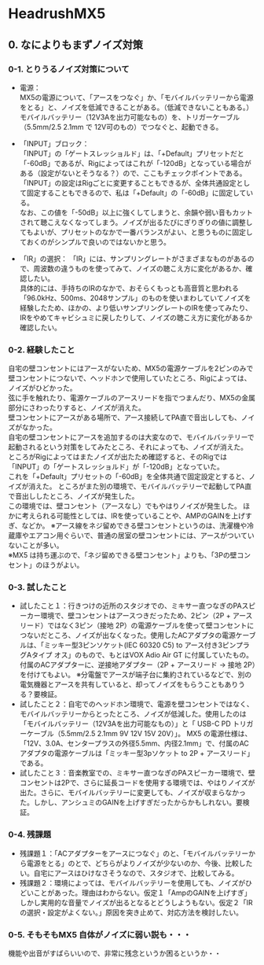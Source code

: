 # HeadrushMX5
## 0. なによりもまずノイズ対策
### 0-1. とりうるノイズ対策について
- 電源：  
MX5の電源について、「アースをつなぐ」か、「モバイルバッテリーから電源をとる」と、ノイズを低減できることがある。（低減できないこともある。）  
モバイルバッテリー（12V3Aを出力可能なもの）を、トリガーケーブル（5.5mm/2.5 2.1mm で 12V可のもの）でつなぐと、起動できる。  
  
- 「INPUT」ブロック：  
「INPUT」の「ゲートスレッショルド」は、「+Default」プリセットだと「-60dB」であるが、Rigによってはこれが「-120dB」となっている場合がある（設定がないとそうなる？）ので、ここもチェックポイントである。  
「INPUT」の設定はRigごとに変更することもできるが、全体共通設定として固定することもできるので、私は「+Default」の「-60dB」に固定している。  
なお、この値を「-50dB」以上に強くしてしまうと、余韻や弱い音もカットされて聴こえなくなってしまう。ノイズが出るたびにぎりぎりの値に調整してもよいが、プリセットのなかで一番バランスがよい、と思うものに固定しておくのがシンプルで良いのではないかと思う。  
  
- 「IR」の選択：
「IR」には、サンプリングレートがさまざまなものがあるので、周波数の違うものを使ってみて、ノイズの聴こえ方に変化があるか、確認したい。  
具体的には、手持ちのIRのなかで、おそらくもっとも高音質と思われる「96.0kHz、500ms、2048サンプル」のものを使いまわしていてノイズを経験したため、ほかの、より低いサンプリングレートのIRを使ってみたり、IRをやめてキャビシュミに戻したりして、ノイズの聴こえ方に変化があるか確認したい。  
### 0-2. 経験したこと
自宅の壁コンセントにはアースがないため、MX5の電源ケーブルを2ピンのみで壁コンセントにつないで、ヘッドホンで使用していたところ、Rigによっては、ノイズがひどかった。  
弦に手を触れたり、電源ケーブルのアースリードを指でつまんだり、MX5の金属部分にさわったりすると、ノイズが消えた。  
壁コンセントにアースがある場所で、アース接続してPA直で音出ししても、ノイズがなかった。  
自宅の壁コンセントにアースを追加するのは大変なので、モバイルバッテリーで起動されるという対策をしてみたところ、それによっても、ノイズが消えた。  
ところがRigによってはまたノイズが出たため確認すると、そのRigでは「INPUT」の「ゲートスレッショルド」が「-120dB」となっていた。  
これを「+Default」プリセットの「-60dB」を全体共通で固定設定とすると、ノイズが消えた。
ところがまた別の環境で、モバイルバッテリーで起動してPA直で音出ししたところ、ノイズが発生した。  
この環境では、壁コンセント（アースなし）でもやはりノイズが発生した。
ほかに考えられる可能性としては、IRを使っていることや、AMPのGAINを上げすぎ、などか。
※アース線をネジ留めできる壁コンセントというのは、洗濯機や冷蔵庫やエアコン用ぐらいで、普通の居室の壁コンセントには、アースがついていないことが多い。  
※MX5 は持ち運ぶので、「ネジ留めできる壁コンセント」よりも、「3Pの壁コンセント」のほうがよい。
  
### 0-3. 試したこと
- 試したこと１：行きつけの近所のスタジオでの、ミキサー直つなぎのPAスピーカー環境で、壁コンセントはアースつきだったため、2ピン（2P + アースリード）ではなく3ピン（接地 2P）の電源ケーブルを使って壁コンセントにつないだところ、ノイズが出なくなった。使用したACアダプタの電源ケーブルは、「ミッキー型3ピンソケット(IEC 60320 C5) to アース付き3ピンプラグAタイプ オス」のもので、もとはVOX Adio Air GT に付属していたもの。付属のACアダプターに、逆接地アダプター（2P + アースリード → 接地 2P）を付けてもよい。
※分電盤でアースが端子台に集約されているなどで、別の電気機器とアースを共有していると、却ってノイズをもらうこともありうる？要検証。
- 試したこと２：自宅でのヘッドホン環境で、電源を壁コンセントではなく、モバイルバッテリーからとったところ、ノイズが低減した。使用したのは「モバイルバッテリー（12V3Aを出力可能なもの）」と「 USB-C PD トリガーケーブル（5.5mm/2.5 2.1mm 9V 12V 15V 20V）」。
MX5 の電源仕様は、「12V、3.0A、センタープラスの外径5.5mm、内径2.1mm」で、付属のACアダプタの電源ケーブルは「ミッキー型3pソケット to 2P + アースリード」である。
- 試したこと３：音楽教室での、ミキサー直つなぎのPAスピーカー環境で、壁コンセントは2Pで、さらに延長コードを使用する環境では、やはりノイズが出た。さらに、モバイルバッテリーに変更しても、ノイズが収まらなかった。しかし、アンシュミのGAINを上げすぎだったからかもしれない。要検証。
### 0-4. 残課題
- 残課題１：「ACアダプターをアースにつなぐ」のと、「モバイルバッテリーから電源をとる」のとで、どちらがよりノイズが少ないのか、今後、比較したい。自宅にアースはひけなさそうなので、スタジオで、比較してみる。
- 残課題２：環境によっては、モバイルバッテリーを使用しても、ノイズがひどいことがあった。理由はわからない。仮定１「AmpのGAINを上げすぎ」しかし実用的な音量でノイズが出るとなるとどうしようもない。仮定２「IRの選択・設定がよくない。」原因を突き止めて、対応方法を検討したい。
### 0-5. そもそもMX5 自体がノイズに弱い説も・・・
機能や出音がすばらいいので、非常に残念というか困るというか・・